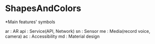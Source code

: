 # ShapesAndColors


*Main features' symbols

ar : AR
api : Service(API, Network)
sn : Sensor
me : Media(record voice, camera)
ac : Accessibility
md : Material design 

